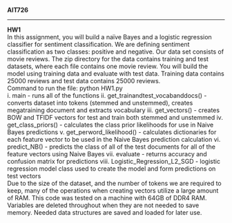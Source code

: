 **AIT726**
******************************
**HW1** <br>
In this assignment, you will build a naïve Bayes and a logistic regression classifier for sentiment
classification. We are defining sentiment classification as two classes: positive and negative.
Our data set consists of movie reviews. The zip directory for the data contains training and test
datasets, where each file contains one movie review. You will build the model using training
data and evaluate with test data. Training data contains 25000 reviews and test data contains
25000 reviews. <br>
Command to run the file: python HW1.py <br>
i. main - runs all of the functions
    ii. get_trainandtest_vocabanddocs() - converts dataset into tokens (stemmed and unstemmed), creates megatraining document and extracts vocabulary
    iii. get_vectors() - creates BOW and TFIDF vectors for test and train both stemmed and unstemmed
    iv. get_class_priors() - calculates the class prior likelihoods for use in Naive Bayes predictions
    v. get_perword_likelihood() - calculates dictionaries for each feature vector to be used in the Naive Bayes prediction calculation
    vi. predict_NB() - predicts the class of all of the test documents for all of the feature vectors using Naive Bayes
    vii. evaluate - returns accuracy and confusion matrix for predictions 
    viii. Logistic_Regression_L2_SGD - logistic regression model class used to create the model and form predictions on test vectors
<br>
Due to the size of the dataset, and the number of tokens we are required to keep, many of the operations when creating vectors utilize a large amount of RAM. 
This code was tested on a machine with 64GB of DDR4 RAM. Variables are deleted throughout when they are not needed to save memory. Needed data structures are saved and loaded
for later use.